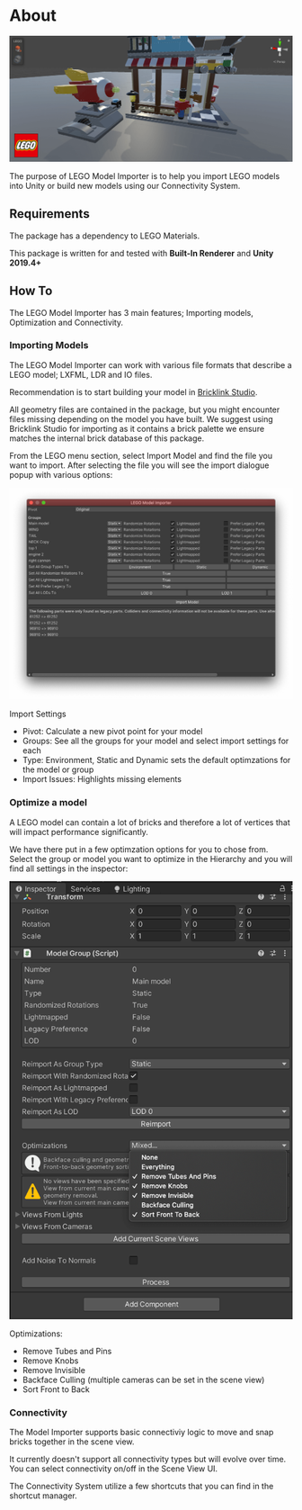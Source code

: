 # About

![LEGO Model Importer](images/image.png)

The purpose of LEGO Model Importer is to help you import LEGO models into Unity or build new models using our Connectivity System.

## Requirements

The package has a dependency to LEGO Materials.

This package is written for and tested with **Built-In Renderer** and **Unity 2019.4+**

## How To

The LEGO Model Importer has 3 main features; Importing models, Optimization and Connectivity.

### Importing Models

The LEGO Model Importer can work with various file formats that describe a LEGO model; LXFML, LDR and IO files.

Recommendation is to start building your model in [Bricklink Studio](https://www.bricklink.com/v3/studio/download.page).

All geometry files are contained in the package, but you might encounter files missing depending on the model you have built.
We suggest using Bricklink Studio for importing as it contains a brick palette we ensure matches the internal brick database of this package.

From the LEGO menu section, select Import Model and find the file you want to import. After selecting the file you will see the import dialogue popup with various options:

![LEGO Model Importer Import](images/import.png)

Import Settings
- Pivot: Calculate a new pivot point for your model
- Groups: See all the groups for your model and select import settings for each
- Type: Environment, Static and Dynamic sets the default optimzations for the model or group
- Import Issues: Highlights missing elements

### Optimize a model

A LEGO model can contain a lot of bricks and therefore a lot of vertices that will impact performance significantly.

We have there put in a few optimzation options for you to chose from. Select the group or model you want to optimize in the Hierarchy and you will find all settings in the inspector:

![LEGO Model Importer Import](images/optimize.png)

Optimizations:
- Remove Tubes and Pins
- Remove Knobs
- Remove Invisible
- Backface Culling (multiple cameras can be set in the scene view)
- Sort Front to Back

### Connectivity

The Model Importer supports basic connectiviy logic to move and snap bricks together in the scene view.

It currently doesn't support all connectivity types but will evolve over time. You can select connectivity on/off in the Scene View UI.

The Connectivity System utilize a few shortcuts that you can find in the shortcut manager. 
